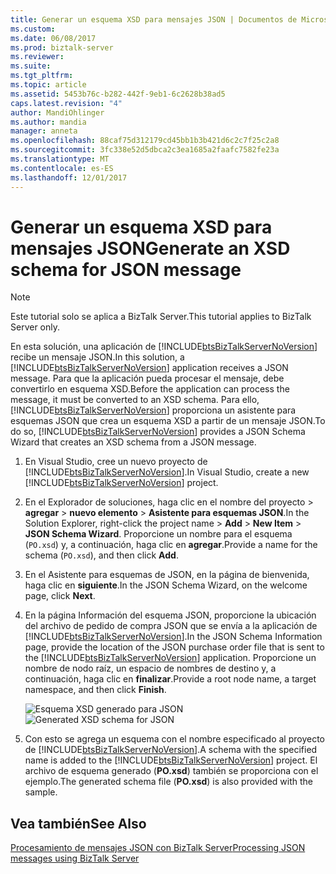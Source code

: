```yaml
---
title: Generar un esquema XSD para mensajes JSON | Documentos de Microsoft
ms.custom: 
ms.date: 06/08/2017
ms.prod: biztalk-server
ms.reviewer: 
ms.suite: 
ms.tgt_pltfrm: 
ms.topic: article
ms.assetid: 5453b76c-b282-442f-9eb1-6c2628b38ad5
caps.latest.revision: "4"
author: MandiOhlinger
ms.author: mandia
manager: anneta
ms.openlocfilehash: 88caf75d312179cd45bb1b3b421d6c2c7f25c2a8
ms.sourcegitcommit: 3fc338e52d5dbca2c3ea1685a2faafc7582fe23a
ms.translationtype: MT
ms.contentlocale: es-ES
ms.lasthandoff: 12/01/2017
---
```

# <a name="generate-an-xsd-schema-for-json-message"></a><span data-ttu-id="50d78-102">Generar un esquema XSD para mensajes JSON</span><span class="sxs-lookup"><span data-stu-id="50d78-102">Generate an XSD schema for JSON message</span></span>
> [!NOTE]
>  <span data-ttu-id="50d78-103">Este tutorial solo se aplica a BizTalk Server.</span><span class="sxs-lookup"><span data-stu-id="50d78-103">This tutorial applies to BizTalk Server only.</span></span>  
  
 <span data-ttu-id="50d78-104">En esta solución, una aplicación de [!INCLUDE[btsBizTalkServerNoVersion](../includes/btsbiztalkservernoversion-md.md)] recibe un mensaje JSON.</span><span class="sxs-lookup"><span data-stu-id="50d78-104">In this solution, a [!INCLUDE[btsBizTalkServerNoVersion](../includes/btsbiztalkservernoversion-md.md)] application receives a JSON message.</span></span> <span data-ttu-id="50d78-105">Para que la aplicación pueda procesar el mensaje, debe convertirlo en esquema XSD.</span><span class="sxs-lookup"><span data-stu-id="50d78-105">Before the application can process the message, it must be converted to an XSD schema.</span></span> <span data-ttu-id="50d78-106">Para ello, [!INCLUDE[btsBizTalkServerNoVersion](../includes/btsbiztalkservernoversion-md.md)] proporciona un asistente para esquemas JSON que crea un esquema XSD a partir de un mensaje JSON.</span><span class="sxs-lookup"><span data-stu-id="50d78-106">To do so, [!INCLUDE[btsBizTalkServerNoVersion](../includes/btsbiztalkservernoversion-md.md)] provides a JSON Schema Wizard that creates an XSD schema from a JSON message.</span></span>  
  
1.  <span data-ttu-id="50d78-107">En Visual Studio, cree un nuevo proyecto de [!INCLUDE[btsBizTalkServerNoVersion](../includes/btsbiztalkservernoversion-md.md)].</span><span class="sxs-lookup"><span data-stu-id="50d78-107">In Visual Studio, create a new [!INCLUDE[btsBizTalkServerNoVersion](../includes/btsbiztalkservernoversion-md.md)] project.</span></span>  
  
2.  <span data-ttu-id="50d78-108">En el Explorador de soluciones, haga clic en el nombre del proyecto > **agregar** > **nuevo elemento** > **Asistente para esquemas JSON**.</span><span class="sxs-lookup"><span data-stu-id="50d78-108">In the Solution Explorer, right-click the project name > **Add** > **New Item** > **JSON Schema Wizard**.</span></span> <span data-ttu-id="50d78-109">Proporcione un nombre para el esquema (`PO.xsd`) y, a continuación, haga clic en **agregar**.</span><span class="sxs-lookup"><span data-stu-id="50d78-109">Provide a name for the schema (`PO.xsd`), and then click **Add**.</span></span>  
  
3.  <span data-ttu-id="50d78-110">En el Asistente para esquemas de JSON, en la página de bienvenida, haga clic en **siguiente**.</span><span class="sxs-lookup"><span data-stu-id="50d78-110">In the JSON Schema Wizard, on the welcome page, click **Next**.</span></span>  
  
4.  <span data-ttu-id="50d78-111">En la página Información del esquema JSON, proporcione la ubicación del archivo de pedido de compra JSON que se envía a la aplicación de [!INCLUDE[btsBizTalkServerNoVersion](../includes/btsbiztalkservernoversion-md.md)].</span><span class="sxs-lookup"><span data-stu-id="50d78-111">In the JSON Schema Information page, provide the location of the JSON purchase order file that is sent to the [!INCLUDE[btsBizTalkServerNoVersion](../includes/btsbiztalkservernoversion-md.md)] application.</span></span> <span data-ttu-id="50d78-112">Proporcione un nombre de nodo raíz, un espacio de nombres de destino y, a continuación, haga clic en **finalizar**.</span><span class="sxs-lookup"><span data-stu-id="50d78-112">Provide a root node name, a target namespace, and then click **Finish**.</span></span>  
  
     <span data-ttu-id="50d78-113">![Esquema XSD generado para JSON](../core/media/btsjson-wizard.png "BTSJSON_Wizard")</span><span class="sxs-lookup"><span data-stu-id="50d78-113">![Generated XSD schema for JSON](../core/media/btsjson-wizard.png "BTSJSON_Wizard")</span></span>  
  
5.  <span data-ttu-id="50d78-114">Con esto se agrega un esquema con el nombre especificado al proyecto de [!INCLUDE[btsBizTalkServerNoVersion](../includes/btsbiztalkservernoversion-md.md)].</span><span class="sxs-lookup"><span data-stu-id="50d78-114">A schema with the specified name is added to the [!INCLUDE[btsBizTalkServerNoVersion](../includes/btsbiztalkservernoversion-md.md)] project.</span></span> <span data-ttu-id="50d78-115">El archivo de esquema generado (**PO.xsd**) también se proporciona con el ejemplo.</span><span class="sxs-lookup"><span data-stu-id="50d78-115">The generated schema file (**PO.xsd**) is also provided with the sample.</span></span>  
  
## <a name="see-also"></a><span data-ttu-id="50d78-116">Vea también</span><span class="sxs-lookup"><span data-stu-id="50d78-116">See Also</span></span>  
 [<span data-ttu-id="50d78-117">Procesamiento de mensajes JSON con BizTalk Server</span><span class="sxs-lookup"><span data-stu-id="50d78-117">Processing JSON messages using BizTalk Server</span></span>](../core/processing-json-messages-using-biztalk-server.md)